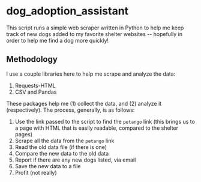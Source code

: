 # dog_adoption_assistant
This script runs a simple web scraper written in Python to help me keep track of new dogs added to my favorite shelter websites -- hopefully in order to help me find a dog more quickly!

## Methodology
I use a couple libraries here to help me scrape and analyze the data:
1. Requests-HTML
2. CSV and Pandas

These packages help me (1) collect the data, and (2) analyze it (respectively). The process, generally, is as follows:
1. Use the link passed to the script to find the `petango` link (this brings us to a page with HTML that is easily readable, compared to the shelter pages)
2. Scrape all the data from the `petango` link
3. Read the old data file (if there is one)
4. Compare the new data to the old data
5. Report if there are any new dogs listed, via email
6. Save the new data to a file
7. Profit (not really)
